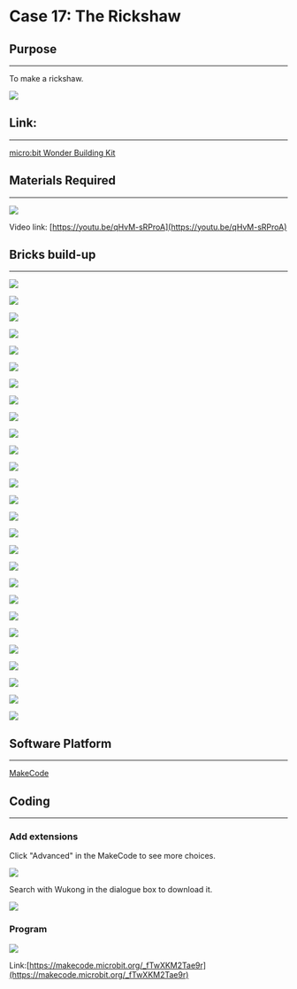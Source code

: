 # Case 17: The Rickshaw

## Purpose
---
To make a rickshaw.
 
![](./images/case-17-01.png)

## Link: 
---
[micro:bit Wonder Building Kit](https://www.elecfreaks.com/micro-bit-wonder-building-kit-without-micro-bit-board.html)

## Materials Required
---
![](./images/case-17-02.png)

Video link:
[https://youtu.be/qHvM-sRProA](https://youtu.be/qHvM-sRProA)

## Bricks build-up
---


![](./images/step-case-17-01.png)

![](./images/step-case-17-02.png)

![](./images/step-case-17-03.png)

![](./images/step-case-17-04.png)

![](./images/step-case-17-05.png)

![](./images/step-case-17-06.png)

![](./images/step-case-17-07.png)

![](./images/step-case-17-08.png)

![](./images/step-case-17-09.png)

![](./images/step-case-17-10.png)

![](./images/step-case-17-11.png)

![](./images/step-case-17-12.png)

![](./images/step-case-17-13.png)

![](./images/step-case-17-14.png)

![](./images/step-case-17-15.png)

![](./images/step-case-17-16.png)

![](./images/step-case-17-17.png)

![](./images/step-case-17-18.png)

![](./images/step-case-17-19.png)

![](./images/step-case-17-20.png)

![](./images/step-case-17-21.png)

![](./images/step-case-17-22.png)

![](./images/step-case-17-23.png)

![](./images/step-case-17-24.png)

![](./images/step-case-17-25.png)

![](./images/step-case-17-26.png)

![](./images/step-case-17-27.png)


## Software Platform
---
[MakeCode](https://makecode.microbit.org/)

## Coding
---
### Add extensions
Click "Advanced" in the MakeCode to see more choices.
 
![](./images/case-01-03.png)

Search with Wukong in the dialogue box to download it. 

![](./images/case-01-04.png)





### Program
 
![](./images/case-17-05.png)


Link:[https://makecode.microbit.org/_fTwXKM2Tae9r](https://makecode.microbit.org/_fTwXKM2Tae9r)

